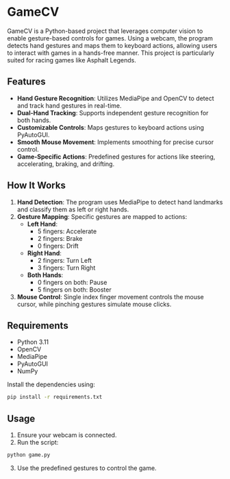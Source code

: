 # GameCV

GameCV is a Python-based project that leverages computer vision to enable gesture-based controls for games. Using a webcam, the program detects hand gestures and maps them to keyboard actions, allowing users to interact with games in a hands-free manner. This project is particularly suited for racing games like Asphalt Legends.

## Features

- **Hand Gesture Recognition**: Utilizes MediaPipe and OpenCV to detect and track hand gestures in real-time.
- **Dual-Hand Tracking**: Supports independent gesture recognition for both hands.
- **Customizable Controls**: Maps gestures to keyboard actions using PyAutoGUI.
- **Smooth Mouse Movement**: Implements smoothing for precise cursor control.
- **Game-Specific Actions**: Predefined gestures for actions like steering, accelerating, braking, and drifting.

## How It Works

1. **Hand Detection**: The program uses MediaPipe to detect hand landmarks and classify them as left or right hands.
2. **Gesture Mapping**: Specific gestures are mapped to actions:
   - **Left Hand**:
     - 5 fingers: Accelerate
     - 2 fingers: Brake
     - 0 fingers: Drift
   - **Right Hand**:
     - 2 fingers: Turn Left
     - 3 fingers: Turn Right
   - **Both Hands**:
     - 0 fingers on both: Pause
     - 5 fingers on both: Booster
3. **Mouse Control**: Single index finger movement controls the mouse cursor, while pinching gestures simulate mouse clicks.

## Requirements

- Python 3.11
- OpenCV
- MediaPipe
- PyAutoGUI
- NumPy

Install the dependencies using:
```bash
pip install -r requirements.txt
```

## Usage

1. Ensure your webcam is connected.
2. Run the script:
```bash
python game.py
```
3. Use the predefined gestures to control the game.
